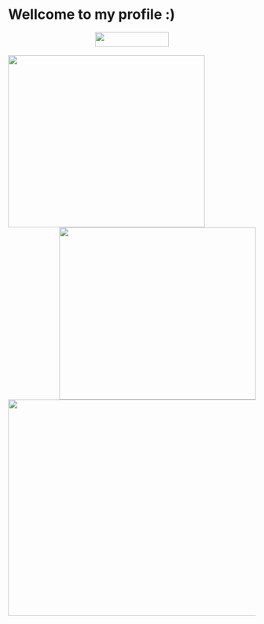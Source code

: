 # Wellcome to my profile :)

<div align="center">
  <img width="150" height="30" src="https://komarev.com/ghpvc/?username=FelipeTakiguchi"/>
</div>

<br>

<div align="center">
  <img align="left" width="400" height="350" src="https://github-readme-stats-sigma-five.vercel.app/api/top-langs/?username=FelipeTakiguchi"/>
  <img align="right" width="400" height="350" src="https://github-readme-stats.vercel.app/api?username=FelipeTakiguchi&show_icons=true&theme=radical"/>
</div>

<br>

<div align="center">
  <img width="550" height="440" src="http://github-readme-streak-stats.herokuapp.com?user=FelipeTakiguchi&theme=dark&hide_border=true&locale=pt_BR&date_format=j%2Fn%5B%2FY%5D"/>
</div>
